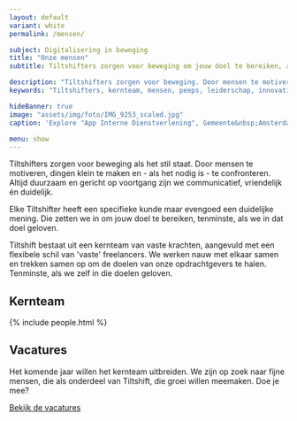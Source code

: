 ```yaml
---
layout: default
variant: white
permalink: /mensen/

subject: Digitalisering in beweging
title: "Onze mensen"
subtitle: Tiltshifters zorgen voor beweging om jouw doel te bereiken, als we er in geloven tenminste.

description: "Tiltshifters zorgen voor beweging. Door mensen te motiveren, dingen klein te maken en - als het nodig is - te confronteren. Altijd duurzaam en gericht op voortgang zijn we communicatief, vriendelijk én duidelijk. Elke Tiltshifter heeft een specifieke kunde maar evengoed een duidelijke mening. Die zetten we in om jouw doel te bereiken, tenminste, als we in dat doel geloven."
keywords: "Tiltshifters, kernteam, mensen, peeps, leiderschap, innovatie, interventie, vacature"

hideBanner: true
image: "assets/img/foto/IMG_9253_scaled.jpg"
caption: 'Explore "App Interne Dienstverlening", Gemeente&nbsp;Amsterdam'

menu: show
---
```

Tiltshifters zorgen voor beweging als het stil staat. Door mensen te motiveren, dingen klein te maken en - als het nodig is - te confronteren. Altijd duurzaam en gericht op voortgang zijn we communicatief, vriendelijk én duidelijk. 

Elke Tiltshifter heeft een specifieke kunde maar evengoed een duidelijke mening. Die zetten we in om jouw doel te bereiken, tenminste, als we in dat doel geloven.

Tiltshift bestaat uit een kernteam van vaste krachten, aangevuld met een flexibele schil van 'vaste' freelancers. We werken nauw met elkaar samen en trekken samen op om de doelen van onze opdrachtgevers te halen. Tenminste, als we zelf in die doelen geloven. 

## Kernteam

{% include people.html %}

## Vacatures

Het komende jaar willen het kernteam uitbreiden. We zijn op zoek naar fijne mensen, die als onderdeel van Tiltshift, die groei willen meemaken. Doe je mee?

[Bekijk de vacatures](/vacatures/)
